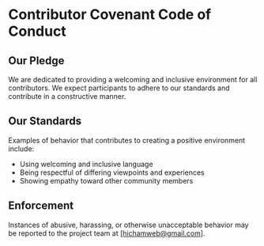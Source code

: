 # Contributor Covenant Code of Conduct

## Our Pledge
We are dedicated to providing a welcoming and inclusive environment for all contributors. We expect participants to adhere to our standards and contribute in a constructive manner.

## Our Standards
Examples of behavior that contributes to creating a positive environment include:
- Using welcoming and inclusive language
- Being respectful of differing viewpoints and experiences
- Showing empathy toward other community members

## Enforcement
Instances of abusive, harassing, or otherwise unacceptable behavior may be reported to the project team at [hichamweb@gmail.com].